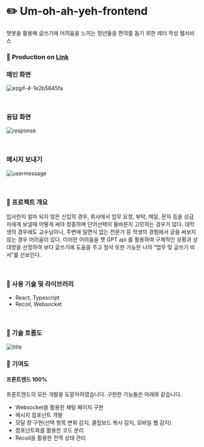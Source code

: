 # ✏️ Um-oh-ah-yeh-frontend

챗봇을 활용해 글쓰기에 어려움을 느끼는 청년들을 편의를 돕기 위한 레터 작성 웹서비스

### 📌 Production on [Link](https://umm.swygbro.com/)
### 메인 화면
![ezgif-4-1e2b5645fa](https://user-images.githubusercontent.com/86578246/233944143-fa272dd2-138d-46c1-881d-725d1aa432f1.gif)

<br/>

### 응답 화면
![response](https://user-images.githubusercontent.com/86578246/233944493-dbebde6f-aff7-4ac3-81b8-176548069696.gif)

<br/>

### 메시지 보내기
![usermessage](https://user-images.githubusercontent.com/86578246/233944775-7fc10c5b-727c-42f4-97c8-a16d7232bcd5.gif)

<br/>

### 📘 프로젝트 개요
입사한지 얼마 되지 않은 신입의 경우, 회사에서 업무 요청, 부탁, 메일, 문자 등을 상급자에게 보낼때 어떻게 써야 정중하며 단어선택이 올바른지 고민하는 경우가 많다. 대학생의 경우에도 교수님이나, 주변에 일면식 없는 전문가 등 학생의 경험에서 글을 써보지 않는 경우 어려움이 있다. 이러한 어려움을 챗 GPT api 를 활용하여 구체적인 상황과 상대방을 선정하여 보다 글쓰기에 도움을 주고 첨삭 또한 가능한 나의 “업무 및 글쓰기 비서”를 선보인다.

<br/>

### 📗 사용 기술 및 라이브러리
- React, Typescript
- Recoil, Websocket

<br/>

### 📒 기술 흐름도

![title](https://user-images.githubusercontent.com/86578246/234006242-c1af0850-eac9-44ed-a131-90c7445a8c2f.png)

### 📕 기여도
#### 프론트엔드 100%
프론트엔드의 모든 개발을 도맡아하였습니다. 구현한 기능들은 아래와 같습니다.
- Websocket을 활용한 채팅 페이지 구현
- 메시지 컴포넌트 개발
- 모달 창 구현(선택 항목 변화 감지, 클립보드 복사 감지, 모바일 웹 감지)
- 컴포넌트화를 활용한 코드 분리
- Recoil을 활용한 전역 상태 관리
